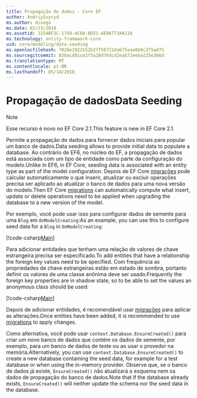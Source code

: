 ```yaml
---
title: Propagação de dados - Core EF
author: AndriySvyryd
ms.author: divega
ms.date: 02/23/2018
ms.assetid: 3154BF3C-1749-4C60-8D51-AE86773AA116
ms.technology: entity-framework-core
uid: core/modeling/data-seeding
ms.openlocfilehash: 7028e1923152b27f56721dab75aae8b9c2f5ad75
ms.sourcegitcommit: 038acd91ce2f5a28d76dcd2eab72eeba225e366d
ms.translationtype: MT
ms.contentlocale: pt-BR
ms.lasthandoff: 05/14/2018
---
```

# <a name="data-seeding"></a><span data-ttu-id="ceaa8-102">Propagação de dados</span><span class="sxs-lookup"><span data-stu-id="ceaa8-102">Data Seeding</span></span>

> [!NOTE]  
> <span data-ttu-id="ceaa8-103">Esse recurso é novo no EF Core 2.1.</span><span class="sxs-lookup"><span data-stu-id="ceaa8-103">This feature is new in EF Core 2.1.</span></span>

<span data-ttu-id="ceaa8-104">Permite a propagação de dados para fornecer dados iniciais para popular um banco de dados.</span><span class="sxs-lookup"><span data-stu-id="ceaa8-104">Data seeding allows to provide initial data to populate a database.</span></span> <span data-ttu-id="ceaa8-105">Ao contrário de EF6, no núcleo do EF, a propagação de dados está associada com um tipo de entidade como parte da configuração do modelo.</span><span class="sxs-lookup"><span data-stu-id="ceaa8-105">Unlike in EF6, in EF Core, seeding data is associated with an entity type as part of the model configuration.</span></span> <span data-ttu-id="ceaa8-106">Depois de EF Core [migrações](xref:core/managing-schemas/migrations/index) pode calcular automaticamente o que inserir, atualizar ou excluir operações precisa ser aplicado ao atualizar o banco de dados para uma nova versão do modelo.</span><span class="sxs-lookup"><span data-stu-id="ceaa8-106">Then EF Core [migrations](xref:core/managing-schemas/migrations/index) can automatically compute what insert, update or delete operations need to be applied when upgrading the database to a new version of the model.</span></span>

<span data-ttu-id="ceaa8-107">Por exemplo, você pode usar isso para configurar dados de semente para uma `Blog` em `OnModelCreating`:</span><span class="sxs-lookup"><span data-stu-id="ceaa8-107">As an example, you can use this to configure seed data for a `Blog` in `OnModelCreating`:</span></span>

[!code-csharp[Main](../../../samples/core/DataSeeding/DataSeedingContext.cs?name=BlogSeed)]

<span data-ttu-id="ceaa8-108">Para adicionar entidades que tenham uma relação de valores de chave estrangeira precisa ser especificado.</span><span class="sxs-lookup"><span data-stu-id="ceaa8-108">To add entities that have a relationship the foreign key values need to be specified.</span></span> <span data-ttu-id="ceaa8-109">Com frequência as propriedades de chave estrangeiras estão em estado de sombra, portanto definir os valores de uma classe anônima deve ser usado:</span><span class="sxs-lookup"><span data-stu-id="ceaa8-109">Frequently the foreign key properties are in shadow state, so to be able to set the values an anonymous class should be used:</span></span>

[!code-csharp[Main](../../../samples/core/DataSeeding/DataSeedingContext.cs?name=PostSeed)]

<span data-ttu-id="ceaa8-110">Depois de adicionar entidades, é recomendável usar [migrações](xref:core/managing-schemas/migrations/index) para aplicar as alterações.</span><span class="sxs-lookup"><span data-stu-id="ceaa8-110">Once entities have been added, it is recommended to use [migrations](xref:core/managing-schemas/migrations/index) to apply changes.</span></span> 

<span data-ttu-id="ceaa8-111">Como alternativa, você pode usar `context.Database.EnsureCreated()` para criar um novo banco de dados que contém os dados de semente, por exemplo, para um banco de dados de teste ou ao usar o provedor na memória.</span><span class="sxs-lookup"><span data-stu-id="ceaa8-111">Alternatively, you can use `context.Database.EnsureCreated()` to create a new database containing the seed data, for example for a test database or when using the in-memory provider.</span></span> <span data-ttu-id="ceaa8-112">Observe que, se o banco de dados já existe, `EnsureCreated()` não atualizará o esquema nem os dados de propagação do banco de dados.</span><span class="sxs-lookup"><span data-stu-id="ceaa8-112">Note that if the database already exists, `EnsureCreated()` will neither update the schema nor the seed data in the database.</span></span>
